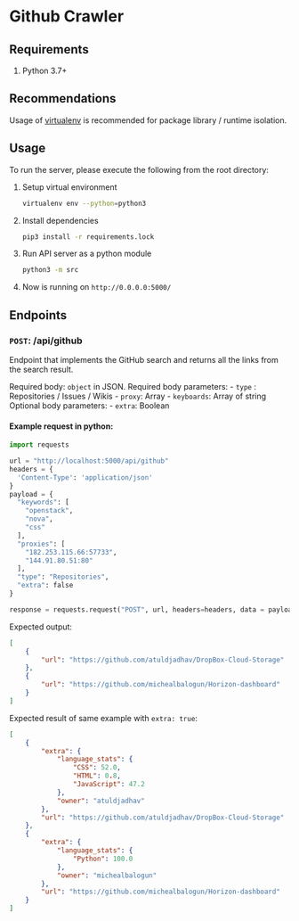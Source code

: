 # Github Crawler

## Requirements

1. Python 3.7+

## Recommendations

Usage of [virtualenv](https://realpython.com/blog/python/python-virtual-environments-a-primer/) is recommended for package library / runtime isolation.

## Usage

To run the server, please execute the following from the root directory:

1. Setup virtual environment

    ```bash
    virtualenv env --python=python3
    ```

2. Install dependencies

    ```bash
    pip3 install -r requirements.lock
    ```
3. Run API server as a python module

    ```bash
    python3 -m src
    ```
4. Now is running on ` http://0.0.0.0:5000/ `

## Endpoints


### `POST`: /api/github

Endpoint that implements the GitHub search and returns all the links from the search result.

Required body: `object` in JSON.
Required body parameters:
    - `type` : Repositories / Issues / Wikis
    - `proxy`: Array 
    - `keyboards`: Array of string
Optional body parameters:
    - `extra`: Boolean

#### Example request in python:


```python
import requests

url = "http://localhost:5000/api/github"
headers = {
  'Content-Type': 'application/json'
}
payload = {
  "keywords": [
    "openstack",
    "nova",
    "css"
  ],
  "proxies": [
	"182.253.115.66:57733",
	"144.91.80.51:80"
  ],
  "type": "Repositories",
  "extra": false
}

response = requests.request("POST", url, headers=headers, data = payload)
```


Expected output:

```json
[
    {
        "url": "https://github.com/atuldjadhav/DropBox-Cloud-Storage"
    },
    {
        "url": "https://github.com/michealbalogun/Horizon-dashboard"
    }
]
```


Expected result of same example with `extra: true`:


```json
[
    {
        "extra": {
            "language_stats": {
                "CSS": 52.0,
                "HTML": 0.8,
                "JavaScript": 47.2
            },
            "owner": "atuldjadhav"
        },
        "url": "https://github.com/atuldjadhav/DropBox-Cloud-Storage"
    },
    {
        "extra": {
            "language_stats": {
                "Python": 100.0
            },
            "owner": "michealbalogun"
        },
        "url": "https://github.com/michealbalogun/Horizon-dashboard"
    }
]
```